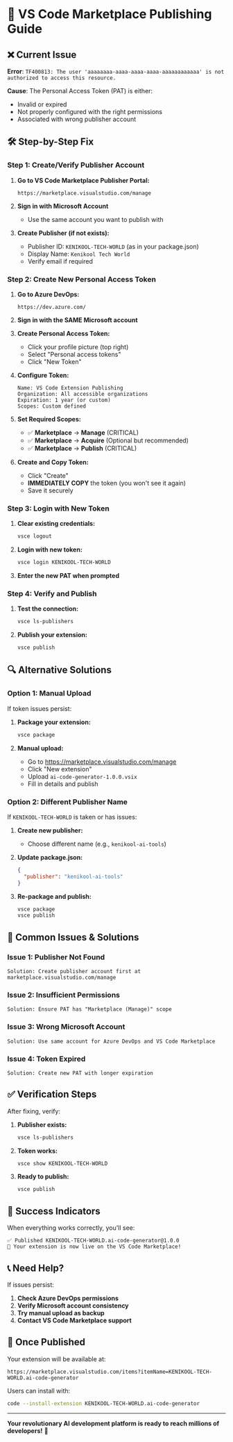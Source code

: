 # 🔧 **VS Code Marketplace Publishing Guide**

## ❌ **Current Issue**

**Error**: `TF400813: The user 'aaaaaaaa-aaaa-aaaa-aaaa-aaaaaaaaaaaa' is not authorized to access this resource.`

**Cause**: The Personal Access Token (PAT) is either:
- Invalid or expired
- Not properly configured with the right permissions
- Associated with wrong publisher account

## 🛠️ **Step-by-Step Fix**

### **Step 1: Create/Verify Publisher Account**

1. **Go to VS Code Marketplace Publisher Portal:**
   ```
   https://marketplace.visualstudio.com/manage
   ```

2. **Sign in with Microsoft Account**
   - Use the same account you want to publish with

3. **Create Publisher (if not exists):**
   - Publisher ID: `KENIKOOL-TECH-WORLD` (as in your package.json)
   - Display Name: `Kenikool Tech World`
   - Verify email if required

### **Step 2: Create New Personal Access Token**

1. **Go to Azure DevOps:**
   ```
   https://dev.azure.com/
   ```

2. **Sign in with the SAME Microsoft account**

3. **Create Personal Access Token:**
   - Click your profile picture (top right)
   - Select "Personal access tokens"
   - Click "New Token"

4. **Configure Token:**
   ```
   Name: VS Code Extension Publishing
   Organization: All accessible organizations
   Expiration: 1 year (or custom)
   Scopes: Custom defined
   ```

5. **Set Required Scopes:**
   - ✅ **Marketplace** → **Manage** (CRITICAL)
   - ✅ **Marketplace** → **Acquire** (Optional but recommended)
   - ✅ **Marketplace** → **Publish** (CRITICAL)

6. **Create and Copy Token:**
   - Click "Create"
   - **IMMEDIATELY COPY** the token (you won't see it again)
   - Save it securely

### **Step 3: Login with New Token**

1. **Clear existing credentials:**
   ```bash
   vsce logout
   ```

2. **Login with new token:**
   ```bash
   vsce login KENIKOOL-TECH-WORLD
   ```

3. **Enter the new PAT when prompted**

### **Step 4: Verify and Publish**

1. **Test the connection:**
   ```bash
   vsce ls-publishers
   ```

2. **Publish your extension:**
   ```bash
   vsce publish
   ```

## 🔍 **Alternative Solutions**

### **Option 1: Manual Upload**

If token issues persist:

1. **Package your extension:**
   ```bash
   vsce package
   ```

2. **Manual upload:**
   - Go to https://marketplace.visualstudio.com/manage
   - Click "New extension"
   - Upload `ai-code-generator-1.0.0.vsix`
   - Fill in details and publish

### **Option 2: Different Publisher Name**

If `KENIKOOL-TECH-WORLD` is taken or has issues:

1. **Create new publisher:**
   - Choose different name (e.g., `kenikool-ai-tools`)

2. **Update package.json:**
   ```json
   {
     "publisher": "kenikool-ai-tools"
   }
   ```

3. **Re-package and publish:**
   ```bash
   vsce package
   vsce publish
   ```

## 🚨 **Common Issues & Solutions**

### **Issue 1: Publisher Not Found**
```
Solution: Create publisher account first at marketplace.visualstudio.com/manage
```

### **Issue 2: Insufficient Permissions**
```
Solution: Ensure PAT has "Marketplace (Manage)" scope
```

### **Issue 3: Wrong Microsoft Account**
```
Solution: Use same account for Azure DevOps and VS Code Marketplace
```

### **Issue 4: Token Expired**
```
Solution: Create new PAT with longer expiration
```

## ✅ **Verification Steps**

After fixing, verify:

1. **Publisher exists:**
   ```bash
   vsce ls-publishers
   ```

2. **Token works:**
   ```bash
   vsce show KENIKOOL-TECH-WORLD
   ```

3. **Ready to publish:**
   ```bash
   vsce publish
   ```

## 🎯 **Success Indicators**

When everything works correctly, you'll see:
```
✅ Published KENIKOOL-TECH-WORLD.ai-code-generator@1.0.0
🎉 Your extension is now live on the VS Code Marketplace!
```

## 📞 **Need Help?**

If issues persist:

1. **Check Azure DevOps permissions**
2. **Verify Microsoft account consistency**
3. **Try manual upload as backup**
4. **Contact VS Code Marketplace support**

## 🚀 **Once Published**

Your extension will be available at:
```
https://marketplace.visualstudio.com/items?itemName=KENIKOOL-TECH-WORLD.ai-code-generator
```

Users can install with:
```bash
code --install-extension KENIKOOL-TECH-WORLD.ai-code-generator
```

---

**Your revolutionary AI development platform is ready to reach millions of developers!** 🌟